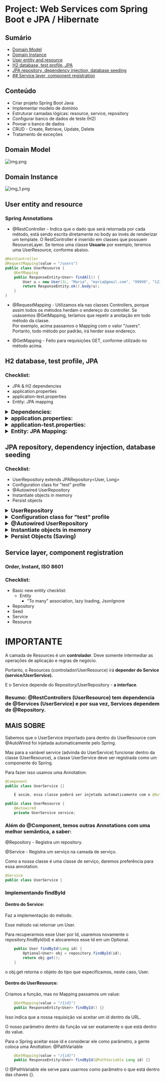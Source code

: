 # Project: Web Services com Spring Boot e JPA / Hibernate 


## Sumário
- [Domain Model](##Domain-Model)
- [Domain Instance](##Domain-Instance)
- [User entity and resource](##User-entity-and-resource)
- [H2 database, test profile, JPA](##H2-database-test-profile-JPA)
- [JPA repository, dependency injection, database seeding](##JPA-repository,-dependency-injection,-database-seeding)
- [## Service layer, component registration](##Service-layer,-component-registration)


## Conteúdo
- Criar projeto Spring Boot Java
- Implementar modelo de domínio
- Estruturar camadas lógicas: resource, service, repository
- Configurar banco de dados de teste (H2)
- Povoar o banco de dados
- CRUD - Create, Retrieve, Update, Delete
- Tratamento de exceções

## Domain Model
![img.png](img.png)

## Domain Instance
![img_1.png](img_1.png)


## User entity and resource

### Spring Annotations

- @RestController - Indica que o dado que será retornada por cada método, está sendo escrita diretamente no body ao invés de renderizar um template.
  O RestController é inserido em classes que possuem ResourceLayer. Se temos uma classe <b>Usuario</b> por exemplo, teremos uma UserResource, conforme abaixo.

```java
@RestController
@RequestMapping(value = "/users")
public class UserResource {
    @GetMapping
    public ResponseEntity<User> findAll() {
        User u = new User(1L, "Maria", "maria@gmail.com", "99999", "12345");
        return ResponseEntity.ok().body(u);
    }
}
```
- @RequestMapping - Utilizamos ela nas classes Controllers, porque assim todos os métodos herdam o endereço do controller. Se usássemos @GetMapping, teríamos que repetir a anotação em todo método da classe. <br>
  Por exemplo, acima passamos o Mapping com o valor "/users". Portanto, todo método por padrão, irá herder esse endereço.


- @GetMapping - Feito para requisições GET, conforme utilizado no método acima.


## H2 database, test profile, JPA

### Checklist:
- JPA & H2 dependencies
- application.properties
- application-test.properties
- Entity: JPA mapping 

<details>
  <summary style="font-weight: bold; font-size: 18px">Dependencies:</summary>

```xml
  <dependency>
    <groupId>org.springframework.boot</groupId>
    <artifactId>spring-boot-starter-data-jpa</artifactId>
  </dependency>

  <dependency>
    <groupId>com.h2database</groupId>
    <artifactId>h2</artifactId>
    <scope>runtime</scope>
  </dependency>
```
</details>


<details>
  <summary style="font-weight: bold; font-size: 18px" >application.properties:</summary>

```
spring.profiles.active=test
spring.jpa.open-in-view=true
```

</details>


<details> 
  <summary style="font-weight: bold; font-size: 18px" >application-test.properties:</summary>

```
# DATASOURCE
spring.datasource.driverClassName=org.h2.Driver
spring.datasource.url=jdbc:h2:mem:testdb
spring.datasource.username=sa
spring.datasource.password=
# H2 CLIENT
spring.h2.console.enabled=true
spring.h2.console.path=/h2-console
# JPA, SQL
spring.jpa.database-platform=org.hibernate.dialect.H2Dialect
spring.jpa.defer-datasource-initialization=true
spring.jpa.show-sql=true
spring.jpa.properties.hibernate.format_sql=true
```
</details> 

<details>
  <summary style="font-weight: bold; font-size: 18px">Entity: JPA Mapping:</summary>

  Colocar na classe User algumas anotações do JPA. Instruindo ao JPA como converter os objetos para o modelo relacional.
  1. Colocar @Entity em cima da classe.
  2. Colocar uma @Table(name = "tb_user"). Isso porque a palavra User é uma palavra reservada do banco de dados H2 então precisamos renomear para essa tabela não ter nenhum tipo de conflito.
  3. Settar primaryKey, nesse caso ID.
     - Sabemos que ID é uma coluna autoincrementada, então colocamos @GeneratedValue(strategy = GenerationType.IDENTITY).
    
```java
@Entity
@Table(name = "tb_user")
public class User implements Serializable {
    private static final long serialVersionUID = 1L;
    @Id
    @GeneratedValue(strategy = GenerationType.IDENTITY)
    private Long id;
```
</details>

## JPA repository, dependency injection, database seeding

### Checklist:
- UserRepository extends JPARepository<User, Long>
- Configuration class for "test" profile
- @Autowired UserRepository
- Instantiate objects in memory
- Persist objects

<details>
    <summary style="font-weight: bold; font-size: 18px">UserRepository</summary>

UserRepository será responsável por fazer operações com a entidade User. Para criamos, faremos o UserRepository extender o JPARepository, passando o tipo da Entidade que vamos acessar e o tipo da chave.
1. Criamos um package chamado repositories dentro de course e criamos o UserRepository (que será uma interface);
2. Dentro da interface criada, extendemos passando o JpaRepository e parâmetros;
```java
public interface UserRepository extends JpaRepository <User, Long > {
}
```
</details>

<details>
    <summary style="font-weight: bold; font-size: 18px">Configuration class for "test" profile</summary>

Essa classe de configuração ela não é nem controller, service ou repository. Ela é uma classe auxiliar que vai fazer umas configurações na aplicação.
1. Criamos um package chamado config e criamos uma entidade chamada TestConfig.
2. Para o Spring identificar que é uma classe de configuração, passaremos uma anottation @Configuration.
    Além disso, para caracterizarmos essa classe como perfil de teste, passaremos uma anottation @Profile.
```java
@Configuration
@Profile("test")
public class TestConfig {
}
```
</details>

<details>
    <summary style="font-weight: bold; font-size: 18px">@Autowired UserRepository</summary>

Essa classe TestConfig vai servir para database seeding. Ou seja, popular o banco de dados. Sabemos que para acessar/salvar coisas no banco de dados utilizamos o Repository. <br>

Portanto, teremos o nosso primeiro caso de injeção de dependência. <br>

Para fazermos o Spring entender que o objeto dependerá de outro, importar o UserRepository:
```java
    @Autowired
    private UserRepository userRepository;
```
A anotação @AutoWired irá associar uma instância de UserRepository dentro de TestConfig através do Spring.
</details>

<details>
    <summary style="font-weight: bold; font-size: 18px">Instantiate objects in memory</summary>

O TestConfig irá implementar a interface CommandLineRunner. 
```java
public class TestConfig implements CommandLineRunner {,
    @Override
    public void run(String... args) throws Exception {
        User u1 = new User(null, "Maria Brown", "maria@gmail.com", "988888888", "123456");
        User u2 = new User(null, "Alex Green", "alex@gmail.com", "977777777", "123456");
    }
}
```
</details>

<details>
    <summary style="font-weight: bold; font-size: 18px">Persist Objects (Saving)</summary>

Tudo dentro do método run será executado quando a operação for iniciada (no programa principal -CourseApplication-).
1. Instanciamos os objetos desejados;
2. E depois chamamos userRepository.saveAll(e aqui dentro, passamos um Arrays inserindo os objetos acima).

```java
    @Override
    public void run(String... args) throws Exception {
        User u1 = new User(null, "Maria Brown", "maria@gmail.com", "988888888", "123456");
        User u2 = new User(null, "Alex Green", "alex@gmail.com", "977777777", "123456");

        userRepository.saveAll(Arrays.asList(u1, u2));
    }
}
```
</details>

## Service layer, component registration
### Order, Instant, ISO 8601

### Checklist:
- Basic new entity checklist:
  - Entity
    - "To many" association, lazy loading, JsonIgnore
- Repository
- Seed
- Service
- Resource
# IMPORTANTE
A camada de Resources é um <b>controlador</b>. Deve somente intermediar as operações de aplicação e regras de negócio.

Portanto, o Resources (controlador/UserResource) irá <b>depender do Service (service/UserService).</b> 

E o Service depende do Repository/UserRepository - <b>a interface</b>.

### Resumo: @RestControllers (UserResource) tem dependencia de @Services (UserService) e por sua vez, Services dependem de @Repository.

## MAIS SOBRE

Sabemos que o UserService importado para dentro do UserResource com @AutoWired foi injetada automaticamente pelo Spring.

Mas para a variável service (advinda do UserService) funcionar dentro da classe (UserResource), a classe UserService deve ser registrada como um componente do Spring.

Para fazer isso usamos uma Annotation:
```java
@Component
public class UserService {}

    E assim, essa classe poderá ser injetada automaticamente com o @AutoWired na outra classe:

public class UserResource {
    @Autowired
    private UserService service;
```

### Além do @Component, temos outras Annotations com uma melhor semântica, a saber:

@Repository - Registra um repository.

@Service - Registra um serviço na camada de serviço. 

Como a nossa classe é uma classe de serviço, daremos preferência para essa annotation.
```java
@Service
public class UserService {
```

### Implementando findById

#### Dentro do Service: 

Faz a implementação do método.

Esse método vai retornar um User.

Para recuperarmos esse User por Id, usaremos novamente o repository.findById(id) e alocaremos esse Id em um Optional.

```java
    public User findById(Long id) {
        Optional<User> obj = repository.findById(id);
        return obj.get();
    }
```
o obj.get retorna o objeto do tipo que especificamos, neste caso, User.

#### Dentro do UserResource:

Criamos a função, mas no Mapping passamos um value:
```java
    @GetMapping(value = "/{id}")
    public ResponseEntity<User> findById() {}
```
Isso indica que a nossa requisição vai aceitar um id dentro da URL.

O nosso parâmetro dentro da função vai ser exatamente o que está dentro do value.

Para o Spring aceitar esse id e considerar ele como parâmetro, a gente coloca uma Anottation: @PathVariable
```java
    @GetMapping(value = "/{id}")
    public ResponseEntity<User> findById(@PathVariable Long id) {}
```

O @PathVariable ele serve para usarmos como parâmetro o que está dentro das chaves {}.
